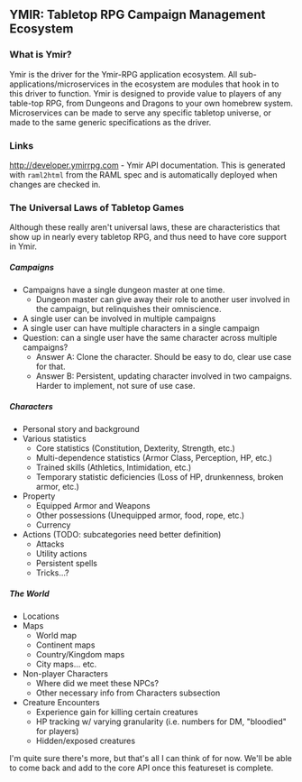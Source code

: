 ## YMIR: Tabletop RPG Campaign Management Ecosystem
### What is Ymir?
Ymir is the driver for the Ymir-RPG application ecosystem. All sub-applications/microservices in the ecosystem are modules that hook in to this driver to function. Ymir is designed to provide value to players of any table-top RPG, from Dungeons and Dragons to your own homebrew system. Microservices can be made to serve any specific tabletop universe, or made to the same generic specifications as the driver.

### Links

http://developer.ymirrpg.com - Ymir API documentation. This is generated with
`raml2html` from the RAML spec and is automatically deployed when changes are
checked in.

### The Universal Laws of Tabletop Games
Although these really aren't universal laws, these are characteristics that show up in nearly every tabletop RPG, and thus need to have core support in Ymir.

##### Campaigns
* Campaigns have a single dungeon master at one time.
  * Dungeon master can give away their role to another user involved in the campaign, but relinquishes their omniscience.
* A single user can be involved in multiple campaigns
* A single user can have multiple characters in a single campaign
* Question: can a single user have the same character across multiple campaigns?
  * Answer A: Clone the character. Should be easy to do, clear use case for that.
  * Answer B: Persistent, updating character involved in two campaigns. Harder to implement, not sure of use case.


##### Characters
* Personal story and background
* Various statistics
  * Core statistics (Constitution, Dexterity, Strength, etc.)
  * Multi-dependence statistics (Armor Class, Perception, HP, etc.)
  * Trained skills (Athletics, Intimidation, etc.)
  * Temporary statistic deficiencies (Loss of HP, drunkenness, broken armor, etc.)
* Property
  * Equipped Armor and Weapons
  * Other possessions (Unequipped armor, food, rope, etc.)
  * Currency
* Actions (TODO: subcategories need better definition)
  * Attacks
  * Utility actions
  * Persistent spells
  * Tricks...?

##### The World
* Locations
* Maps
  * World map
  * Continent maps
  * Country/Kingdom maps
  * City maps... etc.
* Non-player Characters
  * Where did we meet these NPCs?
  * Other necessary info from Characters subsection
* Creature Encounters
  * Experience gain for killing certain creatures
  * HP tracking w/ varying granularity (i.e. numbers for DM, "bloodied" for players)
  * Hidden/exposed creatures

I'm quite sure there's more, but that's all I can think of for now. We'll be able to come back and add to the core API once this featureset is complete.
